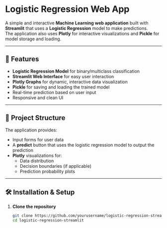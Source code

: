 # Logistic Regression Web App

A simple and interactive **Machine Learning web application** built with **Streamlit** that uses a **Logistic Regression** model to make predictions.  
The application also uses **Plotly** for interactive visualizations and **Pickle** for model storage and loading.

---

## 🚀 Features

- **Logistic Regression Model** for binary/multiclass classification
- **Streamlit Web Interface** for easy user interaction
- **Plotly Graphs** for dynamic, interactive data visualization
- **Pickle** for saving and loading the trained model
- Real-time prediction based on user input
- Responsive and clean UI

---

## 📂 Project Structure

The application provides:
- Input forms for user data
- A **predict** button that uses the logistic regression model to output the prediction
- **Plotly** visualizations for:
  - Data distribution
  - Decision boundaries (if applicable)
  - Prediction probability plots

---

## 🛠️ Installation & Setup

1. **Clone the repository**
   ```bash
   git clone https://github.com/yourusername/logistic-regression-streamlit.git
   cd logistic-regression-streamlit
